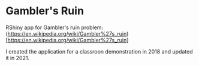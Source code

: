 # Gambler's Ruin

RShiny app for Gambler's ruin problem: (https://en.wikipedia.org/wiki/Gambler%27s_ruin)[https://en.wikipedia.org/wiki/Gambler%27s_ruin]

I created the application for a classroon demonstration in 2018 and updated it in 2021.
 
